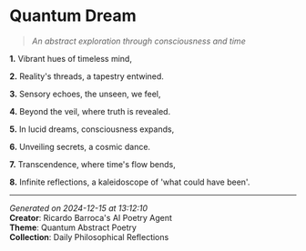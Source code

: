 # Quantum Dream

> *An abstract exploration through consciousness and time*

**1.** Vibrant hues of timeless mind,


**2.** Reality's threads, a tapestry entwined.


**3.** Sensory echoes, the unseen, we feel,


**4.** Beyond the veil, where truth is revealed.


**5.** In lucid dreams, consciousness expands,


**6.** Unveiling secrets, a cosmic dance.


**7.** Transcendence, where time's flow bends,


**8.** Infinite reflections, a kaleidoscope of 'what could have been'.



---

*Generated on 2024-12-15 at 13:12:10*  
**Creator**: Ricardo Barroca's AI Poetry Agent  
**Theme**: Quantum Abstract Poetry  
**Collection**: Daily Philosophical Reflections
